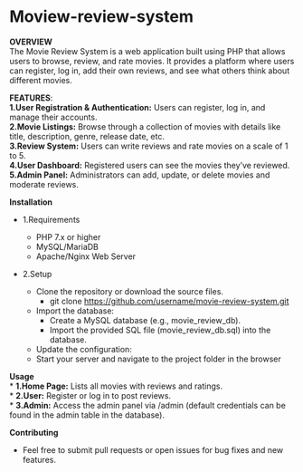 # Moview-review-system

**OVERVIEW**<br>
The Movie Review System is a web application built using PHP that allows users to browse, review, and rate movies. It provides a platform where users can register, log in, add their own reviews, and see what others think about different movies.

**FEATURES**:<br>
**1.User Registration & Authentication:** Users can register, log in, and manage their accounts.<br>
**2.Movie Listings:** Browse through a collection of movies with details like title, description, genre, release date, etc.<br>
**3.Review System:** Users can write reviews and rate movies on a scale of 1 to 5.<br>
**4.User Dashboard:** Registered users can see the movies they’ve reviewed.<br>
**5.Admin Panel:** Administrators can add, update, or delete movies and moderate reviews.<br>

**Installation**<br>
* 1.Requirements
    * PHP 7.x or higher
    * MySQL/MariaDB
    *  Apache/Nginx Web Server

* 2.Setup
     * Clone the repository or download the source files.<br>
          * git clone https://github.com/username/movie-review-system.git
     * Import the database:
          * Create a MySQL database (e.g., movie_review_db).
          * Import the provided SQL file (movie_review_db.sql) into the database.
     * Update the configuration:
     * Start your server and navigate to the project folder in the browser

**Usage**<br>
    * **1.Home Page:** Lists all movies with reviews and ratings.<br>
    * **2.User:** Register or log in to post reviews.<br>
    * **3.Admin:** Access the admin panel via /admin (default credentials can be found in the admin table in the database).<br>

**Contributing**
   * Feel free to submit pull requests or open issues for bug fixes and new features.
